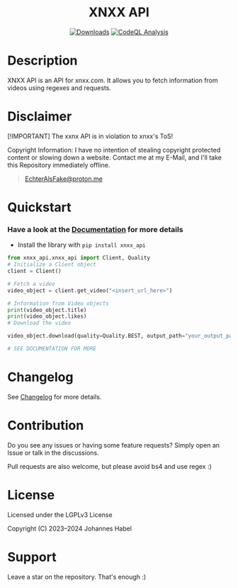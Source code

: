 <h1 align="center">XNXX API</h1> 

<div align="center">
    <a href="https://pepy.tech/project/xnxx_api"><img src="https://static.pepy.tech/badge/xnxx_api" alt="Downloads"></a>
    <a href="https://github.com/EchterAlsFake/xnxx_api/workflows/"><img src="https://github.com/EchterAlsFake/xnxx_api/workflows/CodeQL/badge.svg" alt="CodeQL Analysis"/></a>
</div>

# Description
 
XNXX API is an API for xnxx.com. It allows you to fetch information from videos using regexes and requests.

# Disclaimer

[!IMPORTANT] The xxnx API is in violation to xnxx's ToS!

Copyright Information: I have no intention of stealing copyright protected content or slowing down
a website. Contact me at my E-Mail, and I'll take this Repository immediately offline.

> EchterAlsFake@proton.me

# Quickstart

### Have a look at the [Documentation](https://github.com/EchterAlsFake/xnxx_api/blob/master/README/Documentation.md) for more details

- Install the library with `pip install xnxx_api`


```python
from xnxx_api.xnxx_api import Client, Quality
# Initialize a Client object
client = Client()

# Fetch a video
video_object = client.get_video("<insert_url_here>")

# Information from Video objects
print(video_object.title)
print(video_object.likes)
# Download the video

video_object.download(quality=Quality.BEST, output_path="your_output_path + filename")

# SEE DOCUMENTATION FOR MORE
```

# Changelog
See [Changelog](https://github.com/EchterAlsFake/xnxx_api/blob/master/README/Changelog.md) for more details.

# Contribution
Do you see any issues or having some feature requests? Simply open an Issue or talk
in the discussions.

Pull requests are also welcome, but please avoid bs4 and use regex :) 

# License
Licensed under the LGPLv3 License

Copyright (C) 2023–2024 Johannes Habel

# Support

Leave a star on the repository. That's enough :) 


